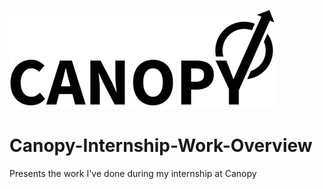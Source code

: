 ![alt!](images/logo.jpeg)
# Canopy-Internship-Work-Overview
Presents the work I've done during my internship at Canopy
